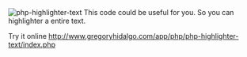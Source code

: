 <image src="https://cloud.githubusercontent.com/assets/13024574/8864412/e1a8a84c-315e-11e5-82a4-55fca448852f.JPG" alt="php-highlighter-text">
This code could be useful for you. So you can highlighter a entire text.


Try it online http://www.gregoryhidalgo.com/app/php/php-highlighter-text/index.php
